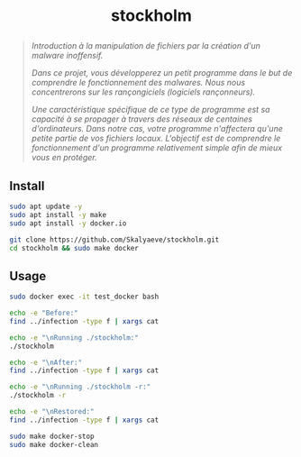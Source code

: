 # <p align="center">stockholm</p>

> _Introduction à la manipulation de fichiers par la création d'un malware inoffensif._
>
> _Dans ce projet, vous développerez un petit programme dans le but de comprendre le fonctionnement des malwares. Nous nous concentrerons sur les rançongiciels (logiciels rançonneurs)._
>
> _Une caractéristique spécifique de ce type de programme est sa capacité à se propager à travers des réseaux de centaines d'ordinateurs. Dans notre cas, votre programme n'affectera qu'une petite partie de vos fichiers locaux. L'objectif est de comprendre le fonctionnement d'un programme relativement simple afin de mieux vous en protéger._

## Install

```bash
sudo apt update -y
sudo apt install -y make
sudo apt install -y docker.io
```

```bash
git clone https://github.com/Skalyaeve/stockholm.git
cd stockholm && sudo make docker
```

## Usage

```bash
sudo docker exec -it test_docker bash
```

```bash
echo -e "Before:"
find ../infection -type f | xargs cat

echo -e "\nRunning ./stockholm:"
./stockholm

echo -e "\nAfter:"
find ../infection -type f | xargs cat

echo -e "\nRunning ./stockholm -r:"
./stockholm -r

echo -e "\nRestored:"
find ../infection -type f | xargs cat
```

```bash
sudo make docker-stop
sudo make docker-clean
```
